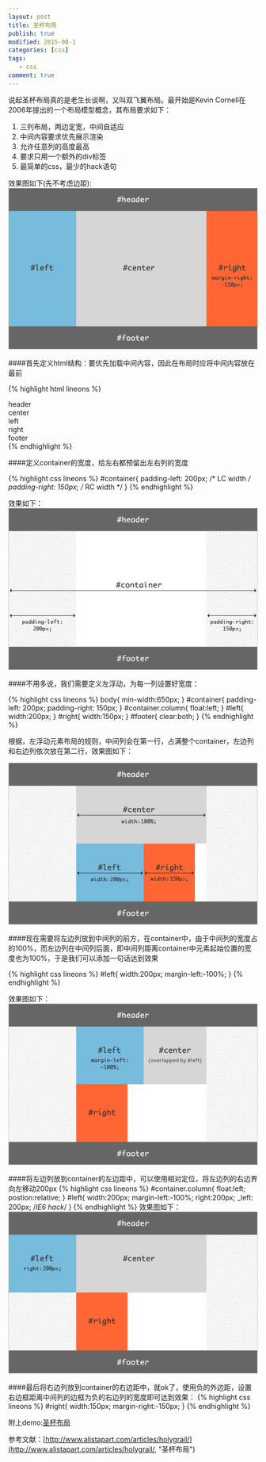 ```yaml
---
layout: post
title: 圣杯布局
publish: true
modified: 2015-08-1
categories: [css]
tags: 
   - css
comment: true
---
```


说起圣杯布局真的是老生长谈啊，又叫双飞翼布局。最开始是Kevin Cornell在2006年提出的一个布局模型概念，其布局要求如下：


1. 三列布局，两边定宽，中间自适应
2. 中间内容要求优先展示渲染
3. 允许任意列的高度最高
4. 要求只用一个额外的div标签
5. 最简单的css，最少的hack语句


效果图如下(先不考虑边距):
![圣杯布局](/images/diagram_05.gif)

####首先定义html结构：要优先加载中间内容，因此在布局时应将中间内容放在最前

{% highlight html lineons %}
<div id="header">header</div>
<div id="container">
	<div id="center" class="column">center</div>
	<div id="left" class="column">left</div>
	<div id="right" class="column">right</div>
</div>
<div id="footer">footer</div>
{% endhighlight %}

####定义container的宽度，给左右都预留出左右列的宽度

{% highlight css lineons %}
#container{
	padding-left: 200px;   /* LC width */
 	padding-right: 150px;  /* RC width */
}
{% endhighlight %}

效果如下：
![圣杯布局](/images/diagram_01.gif)


####不用多说，我们需要定义左浮动，为每一列设置好宽度：

{% highlight css lineons %}
body{
	min-width:650px;
}
#container{
	padding-left: 200px; 
 	padding-right: 150px; 
}
#container.column{
	float:left;
}
#left{
	width:200px;
}
#right{
	width:150px;
}
#footer{
	clear:both;
}
{% endhighlight %}


根据，左浮动元素布局的规则，中间列会在第一行，占满整个container，左边列和右边列依次放在第二行，效果图如下：

![圣杯布局](/images/diagram_02.gif)



####现在需要将左边列放到中间列的前方，在container中，由于中间列的宽度占的100%，而左边列在中间列后面，即中间列距离container中元素起始位置的宽度也为100%，于是我们可以添加一句话达到效果


{% highlight css lineons %}
#left{
	width:200px;
 	margin-left:-100%; 
}
{% endhighlight %}

效果图如下：
![圣杯布局](/images/diagram_03.gif)



####将左边列放到container的左边距中，可以使用相对定位，将左边列的右边界向左移动200px
{% highlight css lineons %}
#container.column{
	float:left;
	postion:relative;
}
#left{
	width:200px;
 	margin-left:-100%; 
 	right:200px;
 	_left: 200px; /*IE6 hack*/
}
{% endhighlight %}
效果图如下：
![圣杯布局](/images/diagram_04.gif)



####最后将右边列放到container的右边距中，就ok了，使用负的外边距，设置右边框距离中间列的边框为负的右边列的宽度即可达到效果：
{% highlight css lineons %}
#right{
	width:150px;
	margin-right:-150px;
}
{% endhighlight %}


附上demo:[圣杯布局](/demo/HolyGrail.html)

参考文献：[http://www.alistapart.com/articles/holygrail/](http://www.alistapart.com/articles/holygrail/, "圣杯布局")